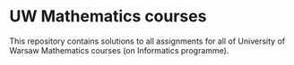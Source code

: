 # UW Mathematics courses
This repository contains solutions to all assignments for all of University of Warsaw Mathematics courses (on Informatics programme).